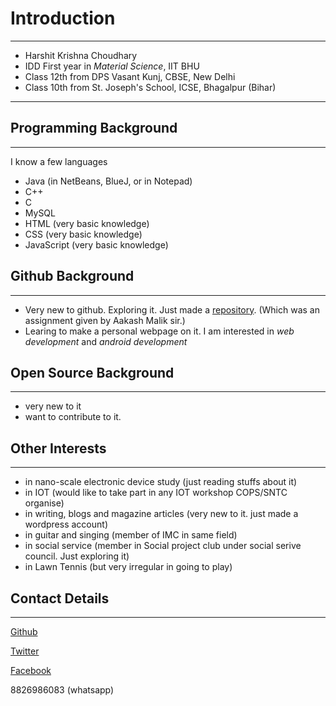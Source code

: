 # Introduction
---
* Harshit Krishna Choudhary
* IDD First year in _Material Science_, IIT BHU
* Class 12th from DPS Vasant Kunj, CBSE, New Delhi
* Class 10th from St. Joseph's School, ICSE, Bhagalpur (Bihar)
---
 
## Programming Background
---
I know a few languages
- Java (in NetBeans, BlueJ, or in Notepad)
- C++
- C
- MySQL
- HTML (very basic knowledge)
- CSS (very basic knowledge)
- JavaScript (very basic knowledge) 

## Github Background
---
* Very new to github. Exploring it. Just made a [repository](https://github.com/HarshitKrishna/cops_assignment1.git).
		(Which was an assignment given by Aakash Malik sir.)
* Learing to make a personal webpage on it. I am interested in _web development_ and _android development_

## Open Source Background
---
* very new to it
* want to contribute to it.

## Other Interests
---
* in nano-scale electronic device study (just reading stuffs about it)
* in IOT (would like to take part in any IOT workshop COPS/SNTC organise)
* in writing, blogs and magazine articles (very new to it. just made a wordpress account)
* in guitar and singing (member of IMC in same field)
* in social service (member in Social project club under social serive council. Just exploring it)
* in Lawn Tennis (but very irregular in going to play)

## Contact Details
---

[Github](https://github.com/HarshitKrishna)

[Twitter](https://twitter.com/H_K_Choudhary_/)

[Facebook](https://facebook.com/harshit.krishna.choudhary)

8826986083 (whatsapp)